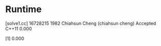 # Runtime

[solve1.cc]
16728215    1982    Chiahsun Cheng (chiahsun cheng)   Accepted  C++11   0.000

[1] 0.000
